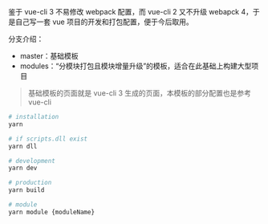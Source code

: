 鉴于 vue-cli 3 不易修改 webpack
 配置，而 vue-cli 2 又不升级 webapck 4，于是自己写一套 vue 项目的开发和打包配置，便于今后取用。

分支介绍：
- master：基础模板
- modules：“分模块打包且模块增量升级”的模板，适合在此基础上构建大型项目

> 基础模板的页面就是 vue-cli 3 生成的页面，本模板的部分配置也是参考 vue-cli

```bash
# installation
yarn

# if scripts.dll exist
yarn dll

# development
yarn dev

# production
yarn build

# module
yarn module {moduleName}
```
